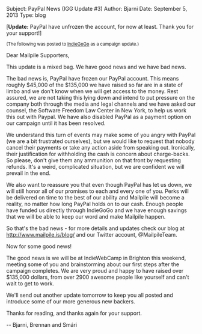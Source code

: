 Subject: PayPal News (IGG Update #3)
Author: Bjarni
Date: September 5, 2013
Type: blog

[**Update:** PayPal have unfrozen the account, for now at least. Thank
you for your support!]

<small>(The following was posted to
[IndieGoGo](http://igg.me/at/mailpile) as a campaign update.)</small>

Dear Mailpile Supporters,

This update is a mixed bag. We have good news and we have bad news.

The bad news is, PayPal have frozen our PayPal account. This means
roughly $45,000 of the $135,000 we have raised so far are in a state of
limbo and we don't know when we will get access to the money. Rest
assured, we are not taking this lying down and intend to put pressure on
the company both through the media and legal channels and we have asked
our counsel, the Software Freedom Law Center in New York, to help us
work this out with Paypal. We have also disabled PayPal as a payment
option on our campaign until it has been resolved.

We understand this turn of events may make some of you angry with PayPal
(we are a bit frustrated ourselves), but we would like to request that
nobody cancel their payments or take any action aside from speaking out.
Ironically, their justification for withholding the cash is concern
about charge-backs. So please, don't give them any ammunition on that
front by requesting refunds. It's a weird, complicated situation, but we
are confident we will prevail in the end.

We also want to reassure you that even though PayPal has let us down, we
will still honor all of our promises to each and every one of you. Perks
will be delivered on time to the best of our ability and Mailpile will
become a reality, no matter how long PayPal holds on to our cash. Enough
people have funded us directly through IndieGoGo and we have enough
savings that we will be able to keep our word and make Mailpile happen.

So that's the bad news - for more details and updates check our blog at
http://www.mailpile.is/blog/ and our Twitter account, @MailpileTeam.

Now for some good news!

The good news is we will be at IndieWebCamp in Brighton this weekend,
meeting some of you and brainstorming about our first steps after the
campaign completes. We are very proud and happy to have raised over
$135,000 dollars, from over 2900 awesome people like yourself and can't
wait to get to work.

We'll send out another update tomorrow to keep you all posted and
introduce some of our more generous new backers.

Thanks for reading, and thanks again for your support.

 -- Bjarni, Brennan and Smári

